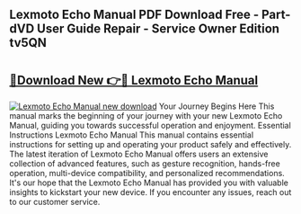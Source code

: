 ## Lexmoto Echo Manual PDF Download Free - Part-dVD User Guide Repair - Service Owner Edition tv5QN

# <h2><a href="http://cf11943.oget.top/?id=Lexmoto+Echo+Manual">🔗Download New 👉🔴 Lexmoto Echo Manual</a></h2>

[![Lexmoto Echo Manual new download](https://i.imgur.com/5g1atiW.png)](http://cf11943.oget.top/?id=Lexmoto+Echo+Manual)
Your Journey Begins Here This manual marks the beginning of your journey with your new Lexmoto Echo Manual, guiding you towards successful operation and enjoyment. Essential Instructions Lexmoto Echo Manual This manual contains essential instructions for setting up and operating your product safely and effectively. The latest iteration of Lexmoto Echo Manual offers users an extensive collection of advanced features, such as gesture recognition, hands-free operation, multi-device compatibility, and personalized recommendations. It's our hope that the Lexmoto Echo Manual has provided you with valuable insights to kickstart your new device. If you encounter any issues, reach out to our customer service.
